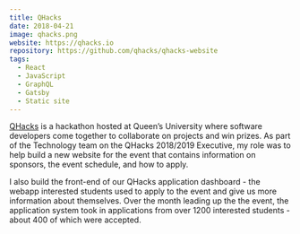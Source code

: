 ```yaml
---
title: QHacks
date: 2018-04-21
image: qhacks.png
website: https://qhacks.io
repository: https://github.com/qhacks/qhacks-website
tags:
  - React
  - JavaScript
  - GraphQL
  - Gatsby
  - Static site
---
```


[QHacks](https://qhacks.io) is a hackathon hosted at Queen’s University where software developers come together to collaborate on projects and win prizes. As part of the Technology team on the QHacks 2018/2019 Executive, my role was to help build a new website for the event that contains information on sponsors, the event schedule, and how to apply.

I also build the front-end of our QHacks application dashboard - the webapp interested students used to apply to the event and give us more information about themselves. Over the month leading up the the event, the application system took in applications from over 1200 interested students - about 400 of which were accepted.
